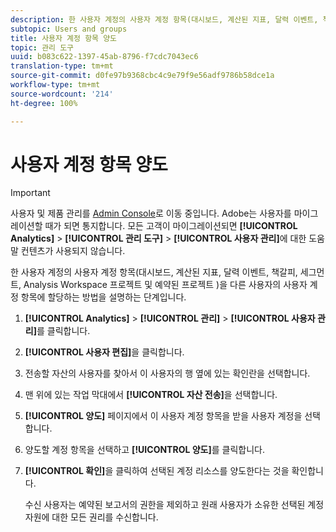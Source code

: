 ```yaml
---
description: 한 사용자 계정의 사용자 계정 항목(대시보드, 계산된 지표, 달력 이벤트, 책갈피, 세그먼트, Analysis Workspace 프로젝트 및 예약된 프로젝트 )을 다른 사용자의 사용자 계정 항목에 할당하는 방법을 설명하는 단계입니다.
subtopic: Users and groups
title: 사용자 계정 항목 양도
topic: 관리 도구
uuid: b083c622-1397-45ab-8796-f7cdc7043ec6
translation-type: tm+mt
source-git-commit: d0fe97b9368cbc4c9e79f9e56adf9786b58dce1a
workflow-type: tm+mt
source-wordcount: '214'
ht-degree: 100%

---
```



# 사용자 계정 항목 양도

>[!IMPORTANT]
>
>사용자 및 제품 관리를 [Admin Console](https://helpx.adobe.com/kr/enterprise/using/admin-console.html)로 이동 중입니다. Adobe는 사용자를 마이그레이션할 때가 되면 통지합니다. 모든 고객이 마이그레이션되면 **[!UICONTROL Analytics]** > **[!UICONTROL 관리 도구]** > **[!UICONTROL 사용자 관리]**&#x200B;에 대한 도움말 컨텐츠가 사용되지 않습니다.

한 사용자 계정의 사용자 계정 항목(대시보드, 계산된 지표, 달력 이벤트, 책갈피, 세그먼트, Analysis Workspace 프로젝트 및 예약된 프로젝트 )을 다른 사용자의 사용자 계정 항목에 할당하는 방법을 설명하는 단계입니다.

1. **[!UICONTROL Analytics]** > **[!UICONTROL 관리]** > **[!UICONTROL 사용자 관리]**&#x200B;를 클릭합니다.
1. **[!UICONTROL 사용자 편집]**&#x200B;을 클릭합니다.
1. 전송할 자산의 사용자를 찾아서 이 사용자의 행 옆에 있는 확인란을 선택합니다.
1. 맨 위에 있는 작업 막대에서 **[!UICONTROL 자산 전송]**&#x200B;을 선택합니다.
1. **[!UICONTROL 양도]** 페이지에서 이 사용자 계정 항목을 받을 사용자 계정을 선택합니다.
1. 양도할 계정 항목을 선택하고 **[!UICONTROL 양도]**&#x200B;를 클릭합니다.
1. **[!UICONTROL 확인]**&#x200B;을 클릭하여 선택된 계정 리소스를 양도한다는 것을 확인합니다.

   수신 사용자는 예약된 보고서의 권한을 제외하고 원래 사용자가 소유한 선택된 계정 자원에 대한 모든 권리를 수신합니다.
